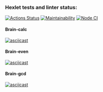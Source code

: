 ### Hexlet tests and linter status:
[![Actions Status](https://github.com/disha1010/frontend-project-lvl1/workflows/hexlet-check/badge.svg)](https://github.com/disha1010/frontend-project-lvl1/actions)
[![Maintainability](https://api.codeclimate.com/v1/badges/a99a88d28ad37a79dbf6/maintainability)](https://codeclimate.com/github/codeclimate/codeclimate/maintainability)
[![Node CI](https://github.com/hexlet-boilerplates/nodejs-package/workflows/Node%20CI/badge.svg)](https://github.com/hexlet-boilerplates/nodejs-package/actions)

#### Brain-calc
[![asciicast](https://asciinema.org/a/eBBiNOQUYQ3T2ll3AU7CTJsWd.svg)](https://asciinema.org/a/eBBiNOQUYQ3T2ll3AU7CTJsWd)

#### Brain-even
[![asciicast](https://asciinema.org/a/xzTKWo3GFC6zjtE0E92wPdK9P.svg)](https://asciinema.org/a/xzTKWo3GFC6zjtE0E92wPdK9P)

#### Brain-gcd
[![asciicast](https://asciinema.org/a/P9g9QCT31Ow0NO2rIHa06YKxj.svg)](https://asciinema.org/a/P9g9QCT31Ow0NO2rIHa06YKxj)